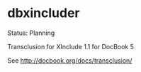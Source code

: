 # dbxincluder

Status: Planning

Transclusion for XInclude 1.1 for DocBook 5

See http://docbook.org/docs/transclusion/
